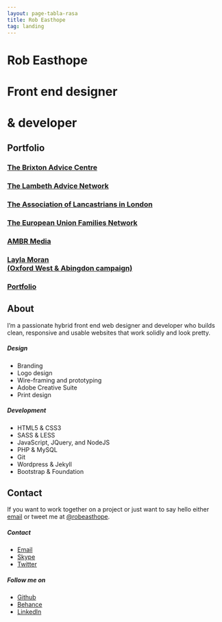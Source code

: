 ```yaml
---
layout: page-tabla-rasa
title: Rob Easthope
tag: landing
---
```

<div class="jumbotron">
  <div class="jumbotron-content-wrap">
    <div class="brand"> </div>
      <div class="jbt-text-wrap">
        <h1>Rob Easthope</h1>
      </div>
      <div class="jbt-text-wrap">
        <h1>Front end designer</h1>
      </div>
      <div class="jbt-text-wrap">
        <h1>&amp; developer</h1>
      </div>
  <!-- /jumbotron-content-wrap -->
  </div>
<!-- /Jumbotron -->
</div>
<section class="portfolio">
  <div class="container">
    <a id="portfolio"> </a>
    <div class="row">
      <div class="col-12 cold-md-12 col-lg-12">
        <h2 class="section-header">Portfolio</h2>
      </div>
      <div class="thumbnails">
        <div class="col col-6 col-md-4 col-lg-3">
          <div class="thumbnail brixton-thb">
            <a class="thumbnail-rollover" href="/brixton">
              <div class="thumbnail-text-wrap">
                <h3 class="portfolio-title">The Brixton Advice Centre</h3>
              </div>
            </a>
          </div>
        </div>
        <div class="col col-6 col-md-4 col-lg-3">
          <div class="thumbnail lambeth-thb">
            <a class="thumbnail-rollover" href="/lambeth">
              <div class="thumbnail-text-wrap">
                <h3 class="portfolio-title">The Lambeth Advice Network</h3>
              </div>
            </a>
          </div>
        </div>
        <div class="col col-6 col-md-4 col-lg-3">
          <div class="thumbnail lancastrians-thb">
            <a class="thumbnail-rollover" href="/lancastrians">
              <div class="thumbnail-text-wrap">
                <h3 class="portfolio-title">The Association of Lancastrians in London</h3>
              </div>
            </a>
          </div>
        </div>
        <div class="col col-6 col-md-4 col-lg-3">
          <div class="thumbnail eufn-thb">
            <a class="thumbnail-rollover" href="/eufn">
              <div class="thumbnail-text-wrap">
                <h3 class="portfolio-title">The European Union Families Network</h3>
              </div>
            </a>
          </div>
        </div>
        <div class="col col-6 col-md-4 col-lg-3">
          <div class="thumbnail ambr-thb">
            <a class="thumbnail-rollover" href="/ambr">
              <div class="thumbnail-text-wrap">
                  <h3 class="portfolio-title">AMBR Media</h3>
              </div>
            </a>
          </div>
        </div>
        <div class="col col-6 col-md-4 col-lg-3">
          <div class="thumbnail layla-thb">
            <a class="thumbnail-rollover" href="/layla">
              <div class="thumbnail-text-wrap">
                <h3 class="portfolio-title">Layla Moran<br>(Oxford West &amp; Abingdon campaign)</h3>
              </div>
            </a>
          </div>
        </div>
        <div class="col col-6 col-md-4 col-lg-3">
          <div class="thumbnail saffron-thb">
            <a class="thumbnail-rollover" href="/saffron">
              <div class="thumbnail-text-wrap">
                <h3 class="portfolio-title">Portfolio</h3>
              </div>
            </a>
          </div>
        </div>
        <!--
        <div class="col col-6 col-md-4 col-lg-3">
          <div class="thumbnail swimlondon-thb">
            <a class="thumbnail-rollover" href="swimlondon">
              <div class="thumbnail-text-wrap">
                <h3 class="portfolio-title">Swim London</h3>
              </div>
            </a>
          </div>
        </div>
        <div class="col col-6 col-md-4 col-lg-3">
          <div class="thumbnail waterleaf-thb">
            <a class="thumbnail-rollover" href="waterleaf">
              <div class="thumbnail-text-wrap">
                <h3 class="portfolio-title">Waterleaf</h3>
              </div>
            </a>
          </div>
        </div>
        -->
      </div>
    </div>
  </div>
</section>
<section class="profile">
  <a id="about"> </a>
  <div class="container">
    <div class="row">
      <div class="col-12 col-md-12 col-lg-6 col-centered">
        <h2 class="section-header">About</h2>
        <p class="center-text">I’m a passionate hybrid front end web designer and developer who builds clean, responsive and usable websites that work solidly and look pretty.</p>
        <div class="row">
          <div class="col-12 col-md-6 col-lg-6">
            <h5>Design</h5>
            <ul class="hidden-li">
              <li>Branding</li>
              <li>Logo design</li>
              <li>Wire-framing and prototyping</li>
              <li>Adobe Creative Suite</li>
              <li>Print design</li>
            </ul>
          </div>
          <div class="col-12 col-md-6 col-lg-6">
            <h5>Development</h5>
            <ul class="hidden-li">
              <li>HTML5 &amp; CSS3</li>
              <li>SASS &amp; LESS</li>
              <li>JavaScript, JQuery, and NodeJS</li>
              <li>PHP &amp; MySQL</li>
              <li>Git</li>
              <li>Wordpress &amp; Jekyll</li>
              <li>Bootstrap &amp; Foundation</li>
            </ul>
          </div>
        </div>
      </div>
    </div>
  </div>
</section>
<section class="contact">
  <a id="contact"> </a>
  <div class="container">
    <div class="row">
      <div class="col-12 col-md-12 col-lg-6 col-centered">
        <h2 class="section-header">Contact</h2>
        <p class="center-text">If you want to work together on a project or just want to say hello either <a href="mailto: robeasthope@gmail.com">email</a> or tweet me at <a href="https://twitter.com/RobEasthope">@robeasthope</a>.</p>
        <div class="row">
          <div class="col-12 col-md-6 col-lg-6">
            <h5>Contact</h5>
            <ul class="hidden-li">
              <li><a href="mailto: robeasthope@gmail.com">Email</a></li>
              <li><a href="skype:rob01225">Skype</a></li>
              <li><a href="https://twitter.com/RobEasthope">Twitter</a></li>
            </ul>
          </div>
          <div class="col-12 col-md-6 col-lg-6">
            <h5>Follow me on</h5>
            <ul class="hidden-li">
              <li><a href="https://github.com/robeasthope">Github</a></li>
              <li><a href="http://www.behance.net/RobEasthope">Behance</a></li>
              <li><a href="http://uk.linkedin.com/pub/rob-easthope/36/bb4/9b0">LinkedIn</a></li>
            </ul>
          </div>
        </div>
      </div>
    </div>
  </div>
</section>